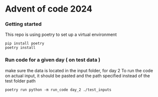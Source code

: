 # Advent of code 2024

### Getting started

This repo is using poetry to set up a virtual environment 

```
pip install poetry
poetry install
```

### Run code for a given day ( on test data )

make sure the data is located in the input folder, for day 2
To run the code on actual input, it should be pasted and the path specified instead of the test folder path

```
poetry run python -m run_code day_2 ./test_inputs
```
